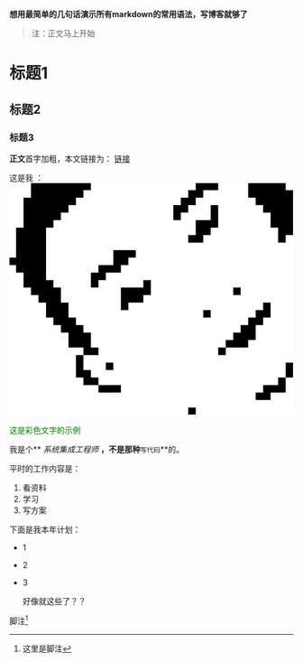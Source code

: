 **想用最简单的几句话演示所有markdown的常用语法，写博客就够了**

> 注：正文马上开始




# 标题1

## 标题2

### 标题3


**正文**首字加粗，本文链接为： [链接](http://books.halfcoffee.com)

这是我 ：
![我的照片](/assets/snapshot233.png)


<span style="color:green;">这是彩色文字的示例</span>



我是个** _系统集成工程师_ **，不是那种**`写代码`**的。

平时的工作内容是：

1. 看资料
2. 学习
3. 写方案

下面是我本年计划：

* 1
* 2
* 3



    好像就这些了？？


    


脚注[^1] 


[^1]: 这里是脚注

